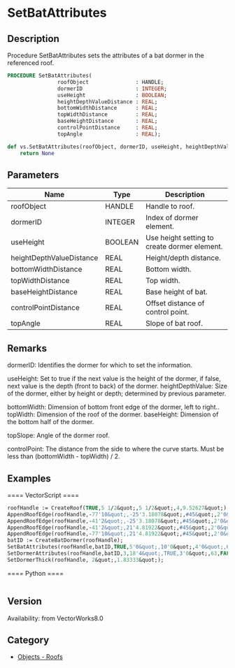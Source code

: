 # SetBatAttributes

## Description
Procedure SetBatAttributes sets the attributes of a bat dormer in the referenced roof.

```pascal
PROCEDURE SetBatAttributes(
				roofObject               : HANDLE;
				dormerID                 : INTEGER;
				useHeight                : BOOLEAN;
				heightDepthValueDistance : REAL;
				bottomWidthDistance      : REAL;
				topWidthDistance         : REAL;
				baseHeightDistance       : REAL;
				controlPointDistance     : REAL;
				topAngle                 : REAL);
```

```python
def vs.SetBatAttributes(roofObject, dormerID, useHeight, heightDepthValueDistance, bottomWidthDistance, topWidthDistance, baseHeightDistance, controlPointDistance, topAngle):
    return None
```

## Parameters
|Name|Type|Description|
|---|---|---|
|roofObject|HANDLE|Handle to roof.|
|dormerID|INTEGER|Index of dormer element.|
|useHeight|BOOLEAN|Use height setting to create dormer element.|
|heightDepthValueDistance|REAL|Height/depth distance.|
|bottomWidthDistance|REAL|Bottom width.|
|topWidthDistance|REAL|Top width.|
|baseHeightDistance|REAL|Base height of bat.|
|controlPointDistance|REAL|Offset distance of control point.|
|topAngle|REAL|Slope of bat roof.|

## Remarks
dormerID: Identifies the dormer for which to set the information.

useHeight: Set to true if the next value is the height of the dormer, if false, next value is the depth (front to back) of the dormer.
heightDepthValue: Size of the dormer, either by height or depth; determined by previous parameter.

bottomWidth: Dimension of bottom front edge of the dormer, left to right..
topWidth: Dimension of the roof of the dormer.
baseHeight: Dimension of the bottom half of the dormer.

topSlope: Angle of the dormer roof.

controlPoint: The distance from the side to where the curve starts.  Must be less than (bottomWidth - topWidth) / 2.

## Examples
==== VectorScript ====
```pascal
roofHandle := CreateRoof(TRUE,5 1/2&quot;,5 1/2&quot;,4,9.52627&quot;);
AppendRoofEdge(roofHandle,-77'10&quot;,-25'3.18078&quot;,#45&quot;,2'0&quot;,10'0&quot;);
AppendRoofEdge(roofHandle,-41'2&quot;,-25'3.18078&quot;,#45&quot;,2'0&quot;,10'0&quot;);
AppendRoofEdge(roofHandle,-41'2&quot;,21'4.81922&quot;,#45&quot;,2'0&quot;,10'0&quot;);
AppendRoofEdge(roofHandle,-77'10&quot;,21'4.81922&quot;,#45&quot;,2'0&quot;,10'0&quot;);
batID := CreateBatDormer(roofHandle);
SetBatAttributes(roofHandle,batID,TRUE,5'0&quot;,10'0&quot;,4'0&quot;,6'3&quot;,2'0&quot;,#8&quot;);
SetDormerAttributes(roofHandle,batID,3,18'4&quot;,TRUE,3'0&quot;,63,FALSE,3'0&quot;);
SetDormerThick(roofHandle, 2&quot;,1.83333&quot;);
```
==== Python ====
```python

```

## Version
Availability: from VectorWorks8.0

## Category
* [Objects - Roofs](../Categories/Objects%20-%20Roofs.md)
